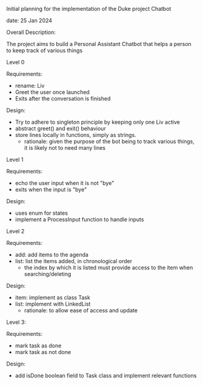Initial planning for the implementation of the Duke project Chatbot

date: 25 Jan 2024

Overall Description:

The project aims to build a Personal Assistant Chatbot that helps a person to keep track of various things



Level 0

Requirements:
- rename: Liv
- Greet the user once launched
- Exits after the conversation is finished

Design:
- Try to adhere to singleton principle by keeping only one Liv active
- abstract greet() and exit() behaviour
- store lines locally in functions, simply as strings. 
	- rationale: given the purpose of the bot being to track various things, it is likely not to need many lines



Level 1

Requirements:
- echo the user input when it is not "bye"
- exits when the input is "bye"

Design:
- uses enum for states
- implement a ProcessInput function to handle inputs



Level 2

Requirements:
- add: add items to the agenda
- list: list the items added, in chronological order
	- the index by which it is listed must provide access to the item when searching/deleting

Design:
- item: implement as class Task
- list: implement with LinkedList
	- rationale: to allow ease of access and update



Level 3:

Requirements:
- mark task as done
- mark task as not done

Design:
- add isDone boolean field to Task class and implement relevant functions




















